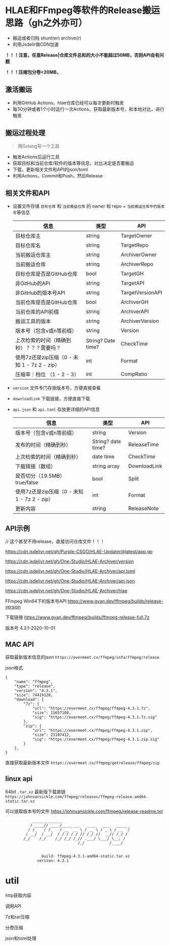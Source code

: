 # HLAE和FFmpeg等软件的Release搬运思路（gh之外亦可）

- 搬运或者归档 shunt(er) archive(r)
- 利用Jsdelir做CDN加速

**！！！注意，任意Release|仓库文件总和的大小不能超过50MB，否则API会有问题**

**！！！压缩包分卷<20MB，**

## 激活搬运

- 利用GitHub Actions，hlae仓库已经可以每次更新时触发
- 每30分钟或者1个小时运行一次Actions，获取最新版本号，和本地对比，进行触发

## 搬运过程处理

> 用Golang写一个工具

- 触发Actions后运行工具
- 获取目标和当前仓库/软件的版本等信息，对比决定是否要搬运
- 下载，更新相关文件和API的json/toml
- 利用Actions，Commit和Push，然后Release

## 相关文件和API

- 设置文件存储 `目标仓库` 和 `当前搬运仓库` 的 owner 和 repo + `当前搬运仓库中的版本号`等信息

  | 信息                                           | 类型               | API              |
  | ---------------------------------------------- | ------------------ | ---------------- |
  | 目标仓库主                                     | string             | TargetOwner      |
  | 目标仓库名                                     | string             | TargetRepo       |
  | 当前搬运仓库主                                 | string             | ArchiverOwner    |
  | 当前搬运仓库                                   | string             | ArchiverRepo     |
  | 目标仓库是否是GitHub仓库                       | bool               | TargetGH         |
  | 非GitHub的API                                  | string             | TargetAPI        |
  | 非GitHub的版本号API                            | string             | TargetVersionAPI |
  | 当前仓库是否是GitHub仓库                       | bool               | ArchiverGH       |
  | 当前仓库的API前缀                              | string             | ArchiverAPI      |
  | 搬运工具的版本                                 | string             | ArchiverVersion  |
  | 版本号（包含v或n等前缀）                       | string             | Version          |
  | 上次检索的时间（精确到秒）？？？需要吗？       | String? Date time? | CheckTime        |
  | 使用7z还是zip压缩（0 - 未知  1 - 7z  2 - zip） | int                | Format           |
  | 压缩率｜档位 （1 - 2 - 3）                     | int                | CompRatio        |

- `version` 文件专门存放版本号，方便直接查看

- `downloadlink` 下载链接，方便直接下载

- `api.json` 和 `api.toml` 存放更详细的API信息

  | 信息                                           | 类型               | API          |
  | ---------------------------------------------- | ------------------ | ------------ |
  | 版本号（包含v或n等前缀）                       | string             | Version      |
  | 发布的时间（精确到秒）                         | String? date time? | ReleaseTime  |
  | 上次检索的时间（精确到秒）                     | date time          | CheckTime    |
  | 下载链接（数组）                               | string array       | DownloadLink |
  | 是否切分（19.5MB） true/false                  | bool               | Split        |
  | 使用7z还是zip压缩（0 - 未知  1 - 7z  2 - zip） | int                | Format       |
  | 更新内容                                       | string             | ReleaseNote  |

## API示例

// 这个甚至不用release，直接访问仓库文件！！！

https://cdn.jsdelivr.net/gh/Purple-CSGO/HLAE-Updater@latest/app.go

https://cdn.jsdelivr.net/gh/One-Studio/HLAE-Archiver/version

https://cdn.jsdelivr.net/gh/One-Studio/HLAE-Archiver/api.toml

https://cdn.jsdelivr.net/gh/One-Studio/HLAE-Archiver/api.json

https://cdn.jsdelivr.net/gh/One-Studio/HLAE-Archiver/hlae



FFmpeg Win64下的版本号API	https://www.gyan.dev/ffmpeg/builds/release-version 

下载链接	https://www.gyan.dev/ffmpeg/builds/ffmpeg-release-full.7z

版本号	4.3.1-2020-10-01

## MAC API
获取最新版本信息的json
```https://evermeet.cx/ffmpeg/info/ffmpeg/release```

json格式
```
{
	"name": "ffmpeg",
	"type": "release",
	"version": "4.3.1",
	"size": 74419128,
	"download": {
		"7z": {
			"url": "https://evermeet.cx/ffmpeg/ffmpeg-4.3.1.7z",
			"size": 15657108,
			"sig": "https://evermeet.cx/ffmpeg/ffmpeg-4.3.1.7z.sig"
		},
		"zip": {
			"url": "https://evermeet.cx/ffmpeg/ffmpeg-4.3.1.zip",
			"size": 23107412,
			"sig": "https://evermeet.cx/ffmpeg/ffmpeg-4.3.1.zip.sig"
		}
	},
}
```
直接获取最新版本文件
```https://evermeet.cx/ffmpeg/getrelease/ffmpeg/zip```

## linux api

64bit `.tar.xz` 最新版下载直链
```https://johnvansickle.com/ffmpeg/releases/ffmpeg-release-amd64-static.tar.xz```

可以提取版本号的文件
https://johnvansickle.com/ffmpeg/release-readme.txt
```
            ______ ______                                  
           / ____// ____/____ ___   ____   ___   ____ _
          / /_   / /_   / __ `__ \ / __ \ / _ \ / __ `/
         / __/  / __/  / / / / / // /_/ //  __// /_/ /
        /_/    /_/    /_/ /_/ /_// .___/ \___/ \__, /
                                /_/           /____/


                build: ffmpeg-4.3.1-amd64-static.tar.xz
              version: 4.3.1
```
# util
http获取内容

调用API

7z和rar压缩

分卷压缩

json和toml处理